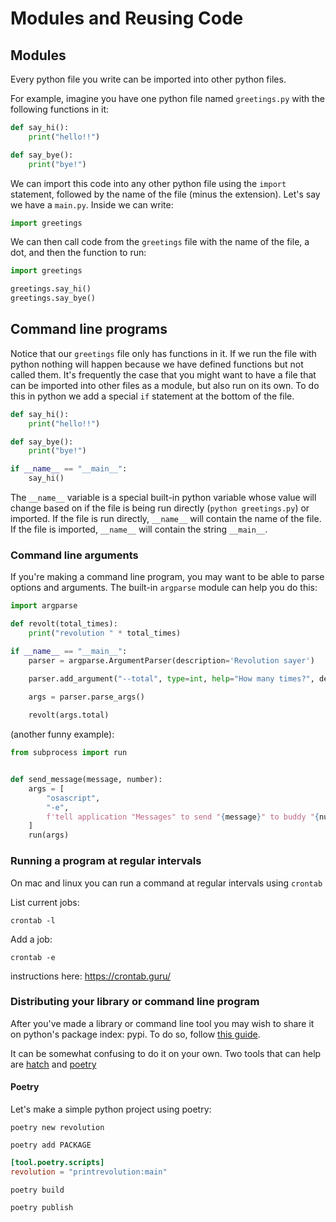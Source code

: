 # Modules and Reusing Code

## Modules

Every python file you write can be imported into other python files.

For example, imagine you have one python file named `greetings.py` with the following functions in it:

```python
def say_hi():
    print("hello!!")

def say_bye():
    print("bye!")
```

We can import this code into any other python file using the `import` statement, followed by the name of the file (minus the extension). Let's say we have a `main.py`. Inside we can write:

```python
import greetings
```

We can then call code from the `greetings` file with the name of the file, a dot, and then the function to run:

```python
import greetings

greetings.say_hi()
greetings.say_bye()
```

## Command line programs

Notice that our `greetings` file only has functions in it. If we run the file with python nothing will happen because we have defined functions but not called them. It's frequently the case that you might want to have a file that can be imported into other files as a module, but also run on its own. To do this in python we add a special `if` statement at the bottom of the file.

```python
def say_hi():
    print("hello!!")

def say_bye():
    print("bye!")

if __name__ == "__main__":
    say_hi()
```

The `__name__` variable is a special built-in python variable whose value will change based on if the file is being run directly (`python greetings.py`) or imported. If the file is run directly, `__name__` will contain the name of the file. If the file is imported, `__name__` will contain the string `__main__`. 

### Command line arguments

If you're making a command line program, you may want to be able to parse options and arguments. The built-in `argparse` module can help you do this:

```python
import argparse

def revolt(total_times):
    print("revolution " * total_times)

if __name__ == "__main__":
    parser = argparse.ArgumentParser(description='Revolution sayer')

    parser.add_argument("--total", type=int, help="How many times?", default=10)

    args = parser.parse_args()
    
    revolt(args.total)
```

(another funny example):

```python
from subprocess import run


def send_message(message, number):
    args = [
        "osascript",
        "-e",
        f'tell application "Messages" to send "{message}" to buddy "{number}"',
    ]
    run(args)
```

### Running a program at regular intervals

On mac and linux you can run a command at regular intervals using `crontab`

List current jobs:

```
crontab -l
```

Add a job:

```
crontab -e
```

instructions here: https://crontab.guru/


### Distributing your library or command line program

After you've made a library or command line tool you may wish to share it on python's package index: pypi. To do so, follow [this guide](https://packaging.python.org/en/latest/tutorials/packaging-projects/). 

It can be somewhat confusing to do it on your own. Two tools that can help are [hatch](https://hatch.pypa.io/latest/) and [poetry](https://python-poetry.org/) 

#### Poetry

Let's make a simple python project using poetry:

```
poetry new revolution
```

```
poetry add PACKAGE
```


```toml
[tool.poetry.scripts]
revolution = "printrevolution:main"
```

```
poetry build
```

```
poetry publish
```

